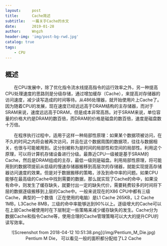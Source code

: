 ```yaml
---
layout:     post
title:      Cache简述
subtitle:   一篇关于Cache的水文
date:       2019-01-28
author:     Wngzh
header-img: 'img/post-bg-rwd.jpg'
catalog: true
tags:
    - CPU
---
```


## 概述

&emsp;&emsp;在CPU发展中，除了优化指令流水线提高指令的运行效率之外，另一种提高CPU处理速度的思路则是分级存储，通过增加缓存（Cache），来提高对存储器的访问速度，减少读写造成的时间等待。从486处理器，就开始使用片上Cache了。因为随着CPU的发展，现在速度已经远远高于DRAM结构的主存储器，而对于SRAM来说，速度远远高于DRAM，但是成本非常高昂。对于SRAM来说，单位容量的价格大约是DRAM的数百倍，而DRAM的价格是磁盘的数百倍，速度是磁盘数十万倍。

&emsp;&emsp;在程序执行过程中，适用于这样一种局部性原理：如果某个数据项被访问，在不久的时间之内将会被再次访问，并且在这个数据周围的数据项，往往与数据相关，也很与可能被用到。这分别被称为是时间的局部性和空间的局部性。利用这个原理，可以将计算机存储设备进行分级。最靠近CPU一级被是基于SRAM的Cache，然后是DRAM组成的主存，最低一级则是磁盘。利用局部性原理，将可能用到的数据项提前从低级的慢速存储器搬移到高层次的存储器，就能实现提高存储器访问速度的效果。但是对于数据搬移的策略，涉及到命中率的问题。如果CPU能够在最高级的Cache中找到需要的数据，那么就实现了Cache的命中，如果没有命中，则发生了缓存缺失，就要付出一定的缺失代价，需要耗费较多的时间将下层的数据逐级搬移到上层的Cache中。一般来说现在的X86 CPU中都有三级Cache，典型的一个数值（正在使用的电脑）是L1 Cache 265KB，L2 Cache 1MB，L3Cache 8MB，三级的命中率能够达到90%以上。逐级增大的Cache可以在上层Cache被使用时在下层制定一些策略来减少缓存缺失的发生。Cache分为数据Cache和指令Cache等，使用合理的Cache管理策略可以大大的提升CPU的读写效率。

<div align="center">![Screenshot from 2018-04-12 10:51:38.png](/img/Pentium_M_Die.jpg) 
Pentium M Die， 可以看见一般的面积都分配给了L2 Cache </div>